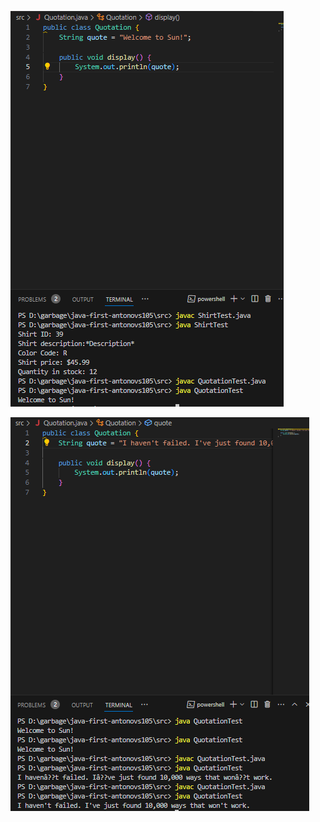 ![Task2.1](https://github.com/ppc-ntu-khpi/java-first-antonovs105/blob/main/Solution/task2.1.PNG)

![Task2.2](https://github.com/ppc-ntu-khpi/java-first-antonovs105/blob/main/Solution/task2.2.PNG)